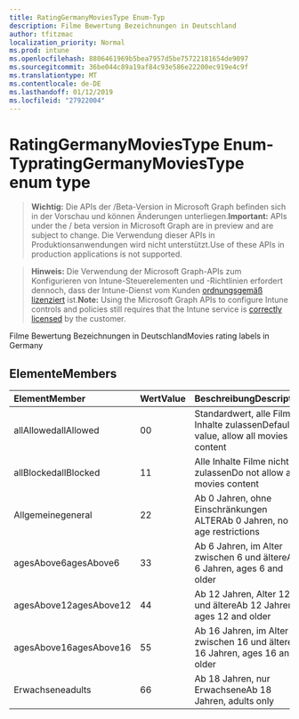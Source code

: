 ```yaml
---
title: RatingGermanyMoviesType Enum-Typ
description: Filme Bewertung Bezeichnungen in Deutschland
author: tfitzmac
localization_priority: Normal
ms.prod: intune
ms.openlocfilehash: 8806461969b5bea7957d5be75722181654de9097
ms.sourcegitcommit: 36be044c89a19af84c93e586e22200ec919e4c9f
ms.translationtype: MT
ms.contentlocale: de-DE
ms.lasthandoff: 01/12/2019
ms.locfileid: "27922004"
---
```

# <a name="ratinggermanymoviestype-enum-type"></a><span data-ttu-id="6acce-103">RatingGermanyMoviesType Enum-Typ</span><span class="sxs-lookup"><span data-stu-id="6acce-103">ratingGermanyMoviesType enum type</span></span>

> <span data-ttu-id="6acce-104">**Wichtig:** Die APIs der /Beta-Version in Microsoft Graph befinden sich in der Vorschau und können Änderungen unterliegen.</span><span class="sxs-lookup"><span data-stu-id="6acce-104">**Important:** APIs under the / beta version in Microsoft Graph are in preview and are subject to change.</span></span> <span data-ttu-id="6acce-105">Die Verwendung dieser APIs in Produktionsanwendungen wird nicht unterstützt.</span><span class="sxs-lookup"><span data-stu-id="6acce-105">Use of these APIs in production applications is not supported.</span></span>

> <span data-ttu-id="6acce-106">**Hinweis:** Die Verwendung der Microsoft Graph-APIs zum Konfigurieren von Intune-Steuerelementen und -Richtlinien erfordert dennoch, dass der Intune-Dienst vom Kunden [ordnungsgemäß lizenziert](https://go.microsoft.com/fwlink/?linkid=839381) ist.</span><span class="sxs-lookup"><span data-stu-id="6acce-106">**Note:** Using the Microsoft Graph APIs to configure Intune controls and policies still requires that the Intune service is [correctly licensed](https://go.microsoft.com/fwlink/?linkid=839381) by the customer.</span></span>

<span data-ttu-id="6acce-107">Filme Bewertung Bezeichnungen in Deutschland</span><span class="sxs-lookup"><span data-stu-id="6acce-107">Movies rating labels in Germany</span></span>
## <a name="members"></a><span data-ttu-id="6acce-108">Elemente</span><span class="sxs-lookup"><span data-stu-id="6acce-108">Members</span></span>
|<span data-ttu-id="6acce-109">Element</span><span class="sxs-lookup"><span data-stu-id="6acce-109">Member</span></span>|<span data-ttu-id="6acce-110">Wert</span><span class="sxs-lookup"><span data-stu-id="6acce-110">Value</span></span>|<span data-ttu-id="6acce-111">Beschreibung</span><span class="sxs-lookup"><span data-stu-id="6acce-111">Description</span></span>|
|:---|:---|:---|
|<span data-ttu-id="6acce-112">allAllowed</span><span class="sxs-lookup"><span data-stu-id="6acce-112">allAllowed</span></span>|<span data-ttu-id="6acce-113">0</span><span class="sxs-lookup"><span data-stu-id="6acce-113">0</span></span>|<span data-ttu-id="6acce-114">Standardwert, alle Filme Inhalte zulassen</span><span class="sxs-lookup"><span data-stu-id="6acce-114">Default value, allow all movies content</span></span>|
|<span data-ttu-id="6acce-115">allBlocked</span><span class="sxs-lookup"><span data-stu-id="6acce-115">allBlocked</span></span>|<span data-ttu-id="6acce-116">1</span><span class="sxs-lookup"><span data-stu-id="6acce-116">1</span></span>|<span data-ttu-id="6acce-117">Alle Inhalte Filme nicht zulassen</span><span class="sxs-lookup"><span data-stu-id="6acce-117">Do not allow any movies content</span></span>|
|<span data-ttu-id="6acce-118">Allgemeine</span><span class="sxs-lookup"><span data-stu-id="6acce-118">general</span></span>|<span data-ttu-id="6acce-119">2</span><span class="sxs-lookup"><span data-stu-id="6acce-119">2</span></span>|<span data-ttu-id="6acce-120">Ab 0 Jahren, ohne Einschränkungen ALTER</span><span class="sxs-lookup"><span data-stu-id="6acce-120">Ab 0 Jahren, no age restrictions</span></span>|
|<span data-ttu-id="6acce-121">agesAbove6</span><span class="sxs-lookup"><span data-stu-id="6acce-121">agesAbove6</span></span>|<span data-ttu-id="6acce-122">3</span><span class="sxs-lookup"><span data-stu-id="6acce-122">3</span></span>|<span data-ttu-id="6acce-123">Ab 6 Jahren, im Alter zwischen 6 und ältere</span><span class="sxs-lookup"><span data-stu-id="6acce-123">Ab 6 Jahren, ages 6 and older</span></span>|
|<span data-ttu-id="6acce-124">agesAbove12</span><span class="sxs-lookup"><span data-stu-id="6acce-124">agesAbove12</span></span>|<span data-ttu-id="6acce-125">4</span><span class="sxs-lookup"><span data-stu-id="6acce-125">4</span></span>|<span data-ttu-id="6acce-126">Ab 12 Jahren, Alter 12 und ältere</span><span class="sxs-lookup"><span data-stu-id="6acce-126">Ab 12 Jahren, ages 12 and older</span></span>|
|<span data-ttu-id="6acce-127">agesAbove16</span><span class="sxs-lookup"><span data-stu-id="6acce-127">agesAbove16</span></span>|<span data-ttu-id="6acce-128">5</span><span class="sxs-lookup"><span data-stu-id="6acce-128">5</span></span>|<span data-ttu-id="6acce-129">Ab 16 Jahren, im Alter zwischen 16 und ältere</span><span class="sxs-lookup"><span data-stu-id="6acce-129">Ab 16 Jahren, ages 16 and older</span></span>|
|<span data-ttu-id="6acce-130">Erwachsene</span><span class="sxs-lookup"><span data-stu-id="6acce-130">adults</span></span>|<span data-ttu-id="6acce-131">6</span><span class="sxs-lookup"><span data-stu-id="6acce-131">6</span></span>|<span data-ttu-id="6acce-132">Ab 18 Jahren, nur Erwachsene</span><span class="sxs-lookup"><span data-stu-id="6acce-132">Ab 18 Jahren, adults only</span></span>|






